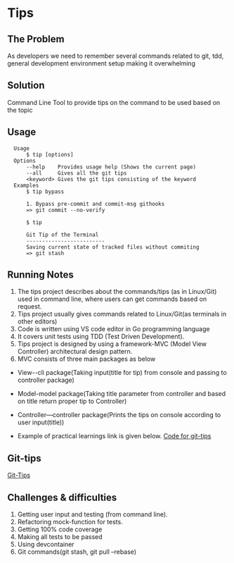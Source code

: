 # Tips

## The Problem

As developers we need to remember several commands related to git, tdd, general development environment setup making it overwhelming

## Solution

Command Line Tool to provide tips on the command to be used based on the topic

## Usage

```
  Usage
      $ tip [options]
  Options
      --help    Provides usage help (Shows the current page)
      --all     Gives all the git tips
      <keyword> Gives the git tips consisting of the keyword
  Examples
      $ tip bypass

      1. Bypass pre-commit and commit-msg githooks
      => git commit --no-verify

      $ tip

      Git Tip of the Terminal
      -------------------------
      Saving current state of tracked files without commiting
      => git stash
```

##  Running Notes

1.	The tips project describes about the commands/tips (as in Linux/Git) used in command line, where users can get commands based on request.
1.	Tips project usually gives commands related to Linux/Git(as terminals in other editors)
1.	Code is written using VS code editor in Go programming language
1.	It covers unit tests using TDD (Test Driven Development).
1.	Tips project is designed by using a framework-MVC (Model View Controller) architectural design pattern.
1.	MVC consists of three main packages as below
*	View--cli package(Taking input(title for tip) from console and passing to controller package)
*	Model-model package(Taking title parameter from controller and based on title return proper tip to Controller)
*	Controller—controller package(Prints the tips on console according to user input(title))

* Example of practical learnings link is given below.
[Code for git-tips](https://github.com/rajasoun/gophers/tree/mvc_design_pattern/workspace/tips)


## Git-tips
[Git-Tips]( https://github.com/rajasoun/tips/blob/main/GitTips.md)


## Challenges & difficulties
1.	Getting user input and testing (from command line).
1.	Refactoring  mock-function for tests.
1.	Getting 100% code coverage
1.	Making all tests to be passed
1.	Using devcontainer
1.	Git commands(git stash, git pull –rebase)



